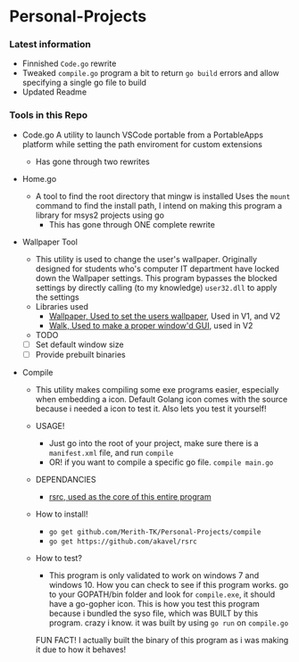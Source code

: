 # Personal-Projects
 ### Latest information
   * Finnished `Code.go` rewrite
   * Tweaked `compile.go` program a bit to return `go build` errors and allow specifying a single go file to build
   * Updated Readme

 ### Tools in this Repo 
 * Code.go
    A utility to launch VSCode portable from a PortableApps platform while setting the path enviroment for custom extensions
    * Has gone through two rewrites
 * Home.go
    * A tool to find the root directory that mingw is installed
    Uses the `mount` command to find the install path,
    I intend on making this program a library for msys2 projects using go
      * This has gone through ONE complete rewrite
 * Wallpaper Tool
    * This utility is used to change the user's wallpaper. Originally designed for students who's
    computer IT department have locked down the Wallpaper settings. This program bypasses the 
    blocked settings by directly calling (to my knowledge) `user32.dll` to apply the settings
    * Libraries used
      * [Wallpaper, Used to set the users wallpaper](https://github.com/reujab/wallpaper), Used in V1, and V2
      * [Walk, Used to make a proper window'd GUI](github.com/lxn/walk), used in V2
    * TODO

     - [ ] Set default window size
     - [ ] Provide prebuilt binaries    

 * Compile
    * This utility makes compiling some exe programs easier, especially when embedding a icon. 
    Default Golang icon comes with the source because i needed a icon to test it. Also lets you test it yourself!
    * USAGE!
      * Just go into the root of your project, make sure there is a `manifest.xml` file, and run `compile`
      * OR! if you want to compile a specific go file. `compile main.go`
    * DEPENDANCIES
      * [rsrc, used as the core of this entire program](https://github.com/akavel/rsrc)
    * How to install!
      * `go get github.com/Merith-TK/Personal-Projects/compile `
      * `go get https://github.com/akavel/rsrc`

    * How to test? 
      * This program is only validated to work on windows 7 and windows 10. How you can check to see if this program works. go to your GOPATH/bin folder and look for `compile.exe`, it should have a go-gopher icon.
      This is how you test this program because i bundled the syso file, which was BUILT by this program. crazy i know. it was built by using `go run` on `compile.go`
      

      FUN FACT! I actually built the binary of this program as i was making it due to how it behaves! 